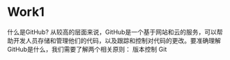# Work1
什么是GitHub?
从较高的层面来说，GitHub是一个基于网站和云的服务，可以帮助开发人员存储和管理他们的代码，以及跟踪和控制对代码的更改。要准确理解GitHub是什么，我们需要了解两个相关原则：
版本控制
Git
